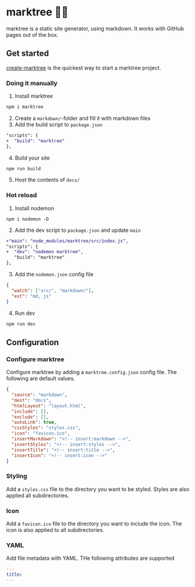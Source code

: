 # marktree 🔖🌳

marktree is a static site generator, using markdown. It works with GitHub pages out of the box.

## Get started

[create-marktree](https://github.com/magnetenstad/create-marktree) is the quickest way to start a marktree project.

### Doing it manually

1. Install marktree

```sh
npm i marktree
```

2. Create a `markdown/`-folder and fill it with markdown files
3. Add the build script to `package.json`

```diff
"scripts": {
+  "build": "marktree"
},
```

4. Build your site

```sh
npm run build
```

5. Host the contents of `docs/`

### Hot reload

1. Install nodemon

```
npm i nodemon -D
```

2. Add the dev script to `package.json` and update `main`

```diff
+"main": "node_modules/marktree/src/index.js",
"scripts": {
+  "dev": "nodemon marktree",
   "build": "marktree"
},
```

3. Add the `nodemon.json` config file

```json
{
  "watch": ["src/", "markdown/"],
  "ext": "md, js"
}
```

4. Run dev

```sh
npm run dev
```

## Configuration

### Configure marktree

Configure marktree by adding a `marktree.config.json` config file. The following are default values.

```json
{
  "source": "markdown",
  "dest": "docs",
  "htmlLayout": "layout.html",
  "include": [],
  "exclude": [],
  "autoLink": true,
  "cssStyles": "styles.css",
  "icon": "favicon.ico",
  "insertMarkdown": "<!-- insert:markdown -->",
  "insertStyles": "<!-- insert:styles -->",
  "insertTitle": "<!-- insert:title -->",
  "insertIcon": "<!-- insert:icon -->"
}
```

### Styling

Add a `styles.css` file to the directory you want to be styled. Styles are also applied all subdirectories.

### Icon

Add a `favicon.ico` file to the directory you want to include the icon. The icon is also applied to all subdirectories.

### YAML

Add file metadata with YAML. THe following attributes are supported

```yaml
---
title:
---
```
